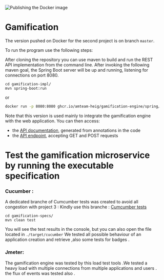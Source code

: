 ![Publishing the Docker image](https://github.com/AMTeam-Heig/Gamification-Engine/workflows/Publishing%20the%20Docker%20image/badge.svg)

# Gamification
The version pushed on Docker for the second project is on branch ```master```.

To run the program use the following steps:
 
After cloning the repository you can use maven to build and run the REST API implementation from the command line. After invoking the following maven goal, the Spring Boot server will be up and running, listening for connections on port 8080.
```
cd gamification-impl/
mvn spring-boot:run
```
or 
```bash
docker run -p 8080:8080 ghcr.io/amteam-heig/gamification-engine/spring/gamification:latest
```
Note that this version is used mainly to integrate the gamification engine with the web application. 
You can then access:

* the [API documentation](http://localhost:8080/swagger-ui.html), generated from annotations in the code
* the [API endpoint](http://localhost:8080/), accepting GET and POST requests


# Test the gamification  microservice by running the executable specification
### Cucumber :
A dedicated branche of Cumcumber tests was created to avoid all congestion with project 3 :
Kindly use this branche : 
[Cumcumber tests](https://github.com/AMTeam-Heig/Gamification-Engine/tree/Cucumber-Tests)

```
cd gamification-specs/
mvn clean test
```
You will see the test results in the console, but you can also open the file located in `./target/cucumber`
We tested all possible behaviour of an application creation and retrieve ,also some tests for badges .
### Jmeter:
The gamification engine was tested by this load test tools .We tested a heavy load with  multiple connections from multiple applications and users .
the flux of events was tested also .
